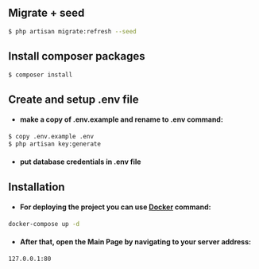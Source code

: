 ## Migrate + seed

```sh
$ php artisan migrate:refresh --seed
```

## Install composer packages

```sh
$ composer install
```

## Create and setup .env file

- #### make a copy of .env.example and rename to .env command:
```sh
$ copy .env.example .env
$ php artisan key:generate
```
- #### put database credentials in .env file

## Installation

- #### For deploying the project you can use [Docker](https://www.docker.com/) command:
```sh
docker-compose up -d
```

- #### After that, open the Main Page by navigating to your server address:
```sh
127.0.0.1:80
```
